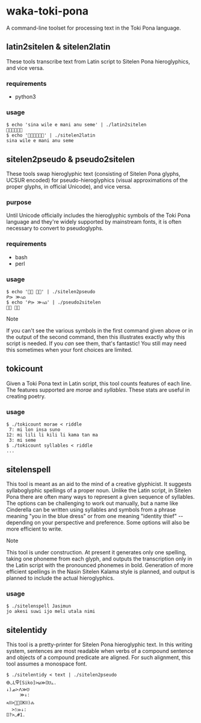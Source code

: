 # waka-toki-pona
A command-line toolset for processing text in the Toki Pona language.

## latin2sitelen & sitelen2latin
These tools transcribe text from Latin script to Sitelen Pona hieroglyphics,
and vice versa.

### requirements
- python3

### usage
```
$ echo 'sina wile e mani anu seme' | ./latin2sitelen
󱥞󱥷󱤉󱤲󱤇󱥙
$ echo '󱥞󱥷󱤉󱤲󱤇󱥙' | ./sitelen2latin
sina wile e mani anu seme
```

## sitelen2pseudo & pseudo2sitelen
These tools swap hieroglyphic text (consisting of Sitelen Pona glyphs, UCSUR
encoded) for pseudo-hieroglyphics (visual approximations of the proper glyphs,
in official Unicode), and vice versa.

### purpose
Until Unicode officially includes the hieroglyphic symbols of the Toki Pona
language and they're widely supported by mainstream fonts, it is often
necessary to convert to pseudoglyphs.

### requirements
- bash
- perl

### usage
```
$ echo '󱤴󱤃 󱤉󱦀' | ./sitelen2pseudo 
ᑭ⭄ ≫ഫ
$ echo 'ᑭ⭄ ≫ഫ' | ./pseudo2sitelen
󱤴󱤃 󱤉󱦀
```
> [!NOTE]
> If you can't see the various symbols in the first command given above or in
> the output of the second command, then this illustrates exactly why this
> script is needed. If you *can* see them, that's fantastic! You still may need
> this sometimes when your font choices are limited.


## tokicount
Given a Toki Pona text in Latin script, this tool counts features of each line.
The features supported are _morae_ and _syllables_. These stats are useful in
creating poetry.

### usage
```
$ ./tokicount morae < riddle
 7: mi lon insa suno
12: mi lili li kili li kama tan ma
 3: mi seme
$ ./tokicount syllables < riddle
...
```

## sitelenspell
This tool is meant as an aid to the mind of a creative glyphicist.  It suggests
syllaboglyphic spellings of a proper noun. Unlike the Latin script, in Sitelen
Pona there are often many ways to represent a given sequence of syllables. The
options can be challenging to work out manually, but a name like Cinderella can
be written using syllables and symbols from a phrase meaning "you in the blue
dress" or from one meaning "identity thief" -- depending on your perspective
and preference.  Some options will also be more efficient to write.

> [!NOTE]
> This tool is under construction. At present it generates only one spelling,
> taking one phoneme from each glyph, and outputs the transcription only in the
> Latin script with the pronounced phonemes in bold. Generation of more
> efficient spellings in the Nasin Sitelen Kalama style is planned, and output
> is planned to include the actual hieroglyphics.

### usage
```
$ ./sitelenspell Jasimun
jo akesi suwi ijo meli utala nimi
```

## sitelentidy
This tool is a pretty-printer for Sitelen Pona hieroglyphic text. In this
writing system, sentences are most readable when verbs of a compound sentence
and objects of a compound predicate are aligned. For such alignment, this tool
assumes a monospace font.

```
$ ./sitelentidy < text | ./sitelen2pseudo
🜨◡LႴ[Siko]>⍵≫ꘖ☋⫠.
↓)ᓄ>ᐼ≫☋
     ≫↓:
ጻꔖ>󱥉≫ꘖKꔖ)🝆
  >⛣≫↓:
ꘖ?>◡#1.
```
